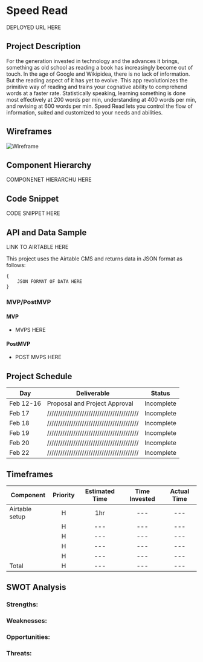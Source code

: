 # Speed Read

DEPLOYED URL HERE

## Project Description

For the generation invested in technology and the advances it brings, something as old school as reading a book has increasingly become out of touch. In the age of Google and Wikipidea, there is no lack of information. But the reading aspect of it has yet to evolve. This app revolutionizes the primitive way of reading and trains your cognative ability to comprehend words at a faster rate. Statistically speaking, learning something is done most effectively at 200 words per min, understanding at 400 words per min, and revising at 600 words per min. Speed Read lets you control the flow of information, suited and customized to your needs and abilities. 

## Wireframes

![Wireframe](Assets/)

## Component Hierarchy

COMPONENET HIERARCHU HERE

## Code Snippet

CODE SNIPPET HERE

## API and Data Sample

LINK TO AIRTABLE HERE

This project uses the Airtable CMS and returns data in JSON format as follows:

```
{
    JSON FORMAT OF DATA HERE
}

```

### MVP/PostMVP

#### MVP

- MVPS HERE

#### PostMVP

- POST MVPS HERE

## Project Schedule

| Day       | Deliverable                                | Status     |
| --------- | ------------------------------------------ | ---------- |
| Feb 12-16 | Proposal and Project Approval              | Incomplete |
| Feb 17    | ////////////////////////////////////////// | Incomplete |
| Feb 18    | ////////////////////////////////////////// | Incomplete |
| Feb 19    | ////////////////////////////////////////// | Incomplete |
| Feb 20    | ////////////////////////////////////////// | Incomplete |
| Feb 22    | ////////////////////////////////////////// | Incomplete |

## Timeframes

| Component                 | Priority | Estimated Time | Time Invested | Actual Time |
| ------------------------- | :------: | :------------: | :-----------: | :---------: |
| Airtable setup            |    H     |      1hr       |      ---      |     ---     |
|                           |    H     |      ---       |      ---      |     ---     |
|                           |    H     |      ---       |      ---      |     ---     |
|                           |    H     |      ---       |      ---      |     ---     |
|                           |    H     |      ---       |      ---      |     ---     |
| Total                     |    H     |      ---       |      ---      |     ---     |

## SWOT Analysis

### Strengths:



### Weaknesses:



### Opportunities:



### Threats:


